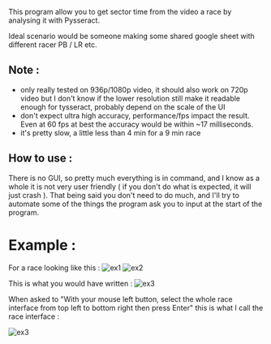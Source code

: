 This program allow you to get sector time from the video a race by analysing it with Pysseract.

Ideal scenario would be someone making some shared google sheet with different racer PB / LR etc.


## Note :
- only really tested on 936p/1080p video, it should also work on 720p video but I don't know if the lower resolution still make it readable enough for tysseract, probably depend on the scale of the UI
- don't expect ultra high accuracy, performance/fps impact the result. Even at 60 fps at best the accuracy would be within ~17 milliseconds.
- it's pretty slow, a little less than 4 min for a 9 min race


## How to use :
There is no GUI, so pretty much everything is in command, and I know as a whole it is not very user friendly ( if you don't do what is expected, it will just crash ).
That being said you don't need to do much, and I'll try to automate some of the things the program ask you to input at the start of the program.

# Example :
For a race looking like this :
![ex1](https://i.imgur.com/yqjAGLT.png)
![ex2](https://i.imgur.com/mCQaDaV.png)

This is what you would have written :
![ex3](https://i.imgur.com/Z86tXU4.png)

When asked to "With your mouse left button, select the whole race interface from top left to bottom right then press Enter"
this is what I call the race interface :

![ex3](https://i.imgur.com/BpREiPt.png)
